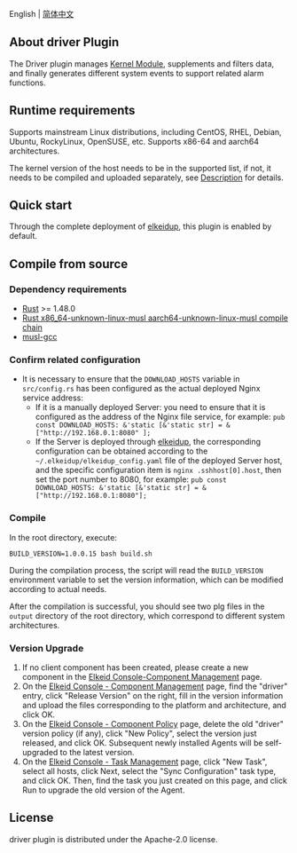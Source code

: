 English | [简体中文](README-zh_CN.md)
## About driver Plugin
The Driver plugin manages [Kernel Module](../../driver/README.md), supplements and filters data, and finally generates different system events to support related alarm functions.
## Runtime requirements
Supports mainstream Linux distributions, including CentOS, RHEL, Debian, Ubuntu, RockyLinux, OpenSUSE, etc. Supports x86-64 and aarch64 architectures.

The kernel version of the host needs to be in the supported list, if not, it needs to be compiled and uploaded separately, see [Description](../../elkeidup/README.md#agent-install-remark) for details.
## Quick start
Through the complete deployment of [elkeidup](../../elkeidup/README.md), this plugin is enabled by default.
## Compile from source
### Dependency requirements
* [Rust](https://www.rust-lang.org) >= 1.48.0
* [Rust x86_64-unknown-linux-musl aarch64-unknown-linux-musl  compile chain](https://doc.bccnsoft.com/docs/rust-1.36.0-docs-html/edition-guide/rust-2018/platform-and-target-support/musl-support-for-fully-static-binaries.html)
* [musl-gcc](https://command-not-found.com/musl-gcc)
### Confirm related configuration
* It is necessary to ensure that the `DOWNLOAD_HOSTS` variable in `src/config.rs` has been configured as the actual deployed Nginx service address:
     * If it is a manually deployed Server: you need to ensure that it is configured as the address of the Nginx file service, for example: `pub const DOWNLOAD_HOSTS: &'static [&'static str] = &["http://192.168.0.1:8080" ];`
     * If the Server is deployed through [elkeidup](../../elkeidup/README.md), the corresponding configuration can be obtained according to the `~/.elkeidup/elkeidup_config.yaml` file of the deployed Server host, and the specific configuration item is `nginx .sshhost[0].host`, then set the port number to 8080, for example: `pub const DOWNLOAD_HOSTS: &'static [&'static str] = &["http://192.168.0.1:8080"];`
### Compile
In the root directory, execute:
```
BUILD_VERSION=1.0.0.15 bash build.sh
```
During the compilation process, the script will read the `BUILD_VERSION` environment variable to set the version information, which can be modified according to actual needs.

After the compilation is successful, you should see two plg files in the `output` directory of the root directory, which correspond to different system architectures.
### Version Upgrade
1. If no client component has been created, please create a new component in the [Elkeid Console-Component Management]() page.
2. On the [Elkeid Console - Component Management]() page, find the "driver" entry, click "Release Version" on the right, fill in the version information and upload the files corresponding to the platform and architecture, and click OK.
3. On the [Elkeid Console - Component Policy]() page, delete the old "driver" version policy (if any), click "New Policy", select the version just released, and click OK. Subsequent newly installed Agents will be self-upgraded to the latest version.
4. On the [Elkeid Console - Task Management]() page, click "New Task", select all hosts, click Next, select the "Sync Configuration" task type, and click OK. Then, find the task you just created on this page, and click Run to upgrade the old version of the Agent.
## License
driver plugin is distributed under the Apache-2.0 license.